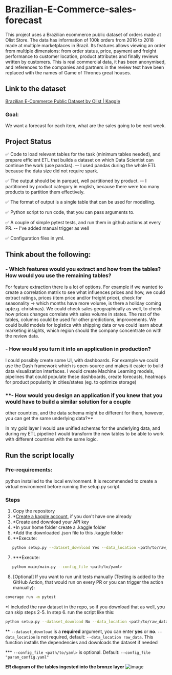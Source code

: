 # Brazilian-E-Commerce-sales-forecast

This project uses a Brazilian ecommerce public dataset of orders made at Olist Store. The data has information of 100k
orders from 2016 to 2018 made at multiple marketplaces in Brazil. Its features allows viewing an order from multiple
dimensions: from order status, price, payment and freight performance to customer location, product attributes and
finally reviews written by customers. This is real commercial data, it has been anonymised, and references to the
companies and partners in the review text have been replaced with the names of Game of Thrones great houses.

## **Link to the dataset**

[Brazilian E-Commerce Public Dataset by Olist | Kaggle](https://www.kaggle.com/datasets/olistbr/brazilian-ecommerce/data?select=olist_orders_dataset.csv)

### **Goal:**

We want a forecast for each item, what are the sales going to be next week.

## **Project Status**

✅ Code to load relevant tables for the task (minimum tables needed), and prepare efficient ETL that builds a dataset on
which Data Scientist can continue the work (use pandas). --
I used pandas during the whole ETL because the data size did not require spark.

✅ The output should be in parquet, well partitioned by product. -- I partitioned by product category in english, because
there were too many products to partition them effectively.

✅ The format of output is a single table that can be used for modelling.

✅ Python script to run code, that you can pass arguments to.

✅ A couple of simple pytest tests, and run them in github actions at every PR. -- I've added manual trigger as well

✅ Configuration files in yml.

## **Think about the following:**

### **- Which features would you extract and how from the tables? How would you use the remaining tables?**

For feature extraction there is a lot of options. For example if we wanted to create a correlation matrix to see what
influences prices and how, we could extract ratings, prices (item price and/or freight price), check for seasonality ->
which months have more volume, is there a holiday coming up(e.g. christmas). We could check sales geographically as
well, to check how prices changes correlate with sales volume in states.
The rest of the tables, columns could be used for other predictions, improvements. We could build models for logistics
with shipping data or we could learn about marketing insights, which region should the company concentrate on with the
review data.

### **- How would you turn it into an application in production?**

I could possibly create some UI, with dashboards. For example we could use the Dash framework which is open-source and
makes it easier to build data visualization interfaces.
I would create Machine Learning models, pipelines that could populate these dashboards, create forecasts, heatmaps for
product popularity in cities/states (eg. to optimize storage)

### **- How would you design an application if you knew that you would have to build a similar solution for a couple
other countries, and the data schema might be different for them, however, you can get the same underlying data?**

In my gold layer I would use unified schemas for the underlying data, and during my ETL pipeline I would transform the
new tables to be able to work with different countries with the same logic.

## **Run the script locally**

### Pre-requirements:

python installed to the local environment. It is recommended to create a virtual environment before running the setup.py
script.

### Steps

1. Copy the repository
2. *[Create a kaggle account](https://www.kaggle.com/account/login?phase=startRegisterTab&returnUrl=%2F), if you don't
   have one already
3. *Create and download your API key
4. *In your home folder create a .kaggle folder
5. *Add the downloaded .json file to this .kaggle folder
6. **Execute:
```sh
   python setup.py --dataset_download Yes --data_location <path/to/raw_data>
```
7. ***Execute:
```sh
   python main/main.py --config_file <path/to/yaml>
```
8. [Optional] If you want to run unit tests manually (Testing is added to the GitHub Action, that would run on every PR
   or you can trigger the action manually):
```sh
coverage run -m pytest
```

*I included the raw dataset in the repo, so if you download that as well, you can skip steps 2-5. In step 6. run the
script like this:
```sh
python setup.py --dataset_download No --data_location <path/to/raw_data>
```

** `--dataset_download` is a **required** argument, you can enter **yes** or **no**. `--data_location` is not required,
default: `--data_location raw_data`. This function installs the dependencies and downloads the dataset if needed

*** `--config_file <path/to/yaml>` is optional. Default: `--config_file "param_config.yaml"`

**ER diagram of the tables ingested into the bronze layer**
![image](https://github.com/user-attachments/assets/416296e3-3f93-4739-b116-3dc9cf7bb55a)
  
